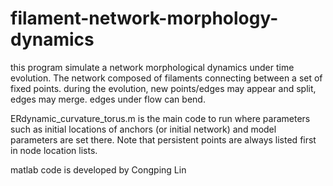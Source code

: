# filament-network-morphology-dynamics

 this program simulate a network morphological dynamics under time evolution. The network composed of filaments connecting between a set of fixed points. during the evolution, new points/edges may appear and split, edges may merge. edges under flow can bend.

ERdynamic_curvature_torus.m is the main code to run where parameters such as initial locations of anchors (or initial network) and model parameters are set there. Note that persistent points are always listed first in node location lists.

matlab code is developed by Congping Lin
